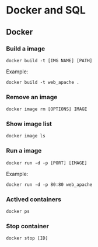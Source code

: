 # Docker and SQL

## Docker

### Build a image

`docker build -t [IMG NAME] [PATH]`

Example:

`docker build -t web_apache .`

### Remove an image

`docker image rm [OPTIONS] IMAGE`

### Show image list

`docker image ls`

### Run a image

`docker run -d -p [PORT] [IMAGE]`

Example:

`docker run -d -p 80:80 web_apache`

### Actived containers

`docker ps`

### Stop container

`docker stop [ID]`

## Compose

### Up

`docker-compose up -d [SERVICE]`

`docker-compose down`

`docker-compose ps`

## SQL

`SELECT DISTINCT`
> avoid in big data bases

## Interaction with DB using Python

1. Install SQLAlchemy
`pip install SQLAlchemy`

2. Install psycopg
`pip install psycopg`

Creating engine:

```python
engine = create_engine(
    'postgresql+psycopg2://user:password@hostname/database_name'
)
```
